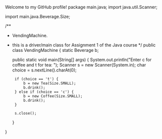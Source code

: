 Welcome to my GitHub profile!
package main.java;
import java.util.Scanner;

import main.java.Beverage.Size;

/**
 * VendingMachine.
 * this is a driver/main class for Assignment 1 of the Java course
 */
public class VendingMachine {
    static Beverage b; 
    
    public static void main(String[] args) {
        System.out.println("Enter c for coffee and t for tea: ");
        Scanner s = new Scanner(System.in);
        char choice = s.nextLine().charAt(0);

        if (choice == 't') {
            b = new Tea(Size.SMALL);
            b.drink();
        } else if (choice == 'c') {
            b = new Coffee(Size.SMALL);
            b.drink();
        }

        s.close();
    }

}
